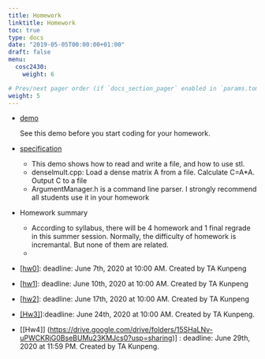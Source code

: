 ```yaml
---
title: Homework
linktitle: Homework
toc: true
type: docs
date: "2019-05-05T00:00:00+01:00"
draft: false
menu:
  cosc2430:
    weight: 6

# Prev/next pager order (if `docs_section_pager` enabled in `params.toml`)
weight: 5
---
```



*   [demo](https://drive.google.com/drive/folders/1vNe7CJFRd-VJX-Kr8GXQjGSKdT2nk-xE?usp=sharing)

    See this demo before you start coding for your homework.

*   [specification](forstudents/demo/hw_MatrixMultDense.pdf)
    *   This demo shows how to read and write a file, and how to use stl.
    *   denselmult.cpp: Load a dense matrix A from a file. Calculate C=A*A. Output C to a file
    *   ArgumentManager.h is a command line parser. I strongly recommend all students use it in your homework
*   Homework summary
    *   According to syllabus, there will be 4 homework and 1 final regrade in this summer session. Normally, the difficulty of homework is incremantal. But none of them are related.
    *  

*   [[hw0](https://drive.google.com/drive/folders/1q-afGZwV89f3rAGW4WZR1Gxzts8Uns1v?usp=sharing)]: deadline: June 7th, 2020 at 10:00 AM. Created by TA Kunpeng
*   [[hw1]( https://drive.google.com/drive/folders/1RBceOeRiLEZTeqXGAGkyNprbkLhufRJY?usp=sharing
)]: deadline: June 10th, 2020 at 10:00 AM. Created by TA Kunpeng
*   [[hw2]( https://drive.google.com/drive/folders/1Wlqyy10_VgwpYef1Blx8NEhMKkCVWH9R?usp=sharing
)]: deadline: June 17th, 2020 at 10:00 AM. Created by TA Kunpeng
*  [[Hw3]](https://drive.google.com/drive/folders/1bKDDy7m7zTaW5ap_9V2CWd4LEXnegEqf?usp=sharing)]:deadline: June 24th, 2020 at 10:00 AM. Created by TA Kunpeng.
*   [[Hw4]] (https://drive.google.com/drive/folders/15SHaLNv-uPWCKRjG0BseBUMu23KMJcs0?usp=sharing)]
: deadline: June 29th, 2020 at 11:59 PM. Created by TA Kunpeng.